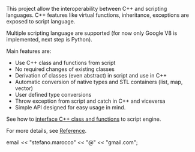 This project allow the interoperability between C++ and scripting languages. C++ features like virtual functions, inheritance, exceptions are exposed to script language.

Multiple scripting language are supported (for now only Google V8 is implemented, next step is Python).

Main features are:
  * Use C++ class and functions from script
  * No required changes of existing classes
  * Derivation of classes (even abstract) in script and use in C++
  * Automatic conversion of native types and STL containers (list, map, vector)
  * User defined type conversions
  * Throw exception from script and catch in C++ and viceversa
  * Simple API designed for easy usage in mind.

See how to [interface C++ class and functions](use.md) to script engine.

For more details, see [Reference](reference.md).

email << "stefano.marocco" << "@" << "gmail.com";
